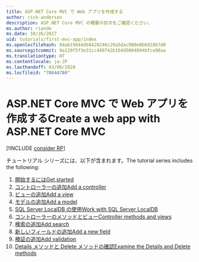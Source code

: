 ```yaml
---
title: ASP.NET Core MVC で Web アプリを作成する
author: rick-anderson
description: ASP.NET Core MVC の概要の目次をご確認ください。
ms.author: riande
ms.date: 10/26/2017
uid: tutorials/first-mvc-app/index
ms.openlocfilehash: 04ab19644d68428246c29a5dac980e8bb91867d0
ms.sourcegitcommit: 9a129f5f3e31cc449742b164d5004894bfca90aa
ms.translationtype: HT
ms.contentlocale: ja-JP
ms.lasthandoff: 03/06/2020
ms.locfileid: "78644780"
---
```

# <a name="create-a-web-app-with-aspnet-core-mvc"></a><span data-ttu-id="649f3-103">ASP.NET Core MVC で Web アプリを作成する</span><span class="sxs-lookup"><span data-stu-id="649f3-103">Create a web app with ASP.NET Core MVC</span></span>

[!INCLUDE [consider RP](~/includes/razor.md)]

<span data-ttu-id="649f3-104">チュートリアル シリーズには、以下が含まれます。</span><span class="sxs-lookup"><span data-stu-id="649f3-104">The tutorial series includes the following:</span></span>

1. [<span data-ttu-id="649f3-105">開始するには</span><span class="sxs-lookup"><span data-stu-id="649f3-105">Get started</span></span>](start-mvc.md)
1. [<span data-ttu-id="649f3-106">コントローラーの追加</span><span class="sxs-lookup"><span data-stu-id="649f3-106">Add a controller</span></span>](adding-controller.md)
1. [<span data-ttu-id="649f3-107">ビューの追加</span><span class="sxs-lookup"><span data-stu-id="649f3-107">Add a view</span></span>](adding-view.md)
1. [<span data-ttu-id="649f3-108">モデルの追加</span><span class="sxs-lookup"><span data-stu-id="649f3-108">Add a model</span></span>](adding-model.md)
1. [<span data-ttu-id="649f3-109">SQL Server LocalDB の使用</span><span class="sxs-lookup"><span data-stu-id="649f3-109">Work with SQL Server LocalDB</span></span>](working-with-sql.md)
1. [<span data-ttu-id="649f3-110">コントローラーのメソッドとビュー</span><span class="sxs-lookup"><span data-stu-id="649f3-110">Controller methods and views</span></span>](controller-methods-views.md)
1. [<span data-ttu-id="649f3-111">検索の追加</span><span class="sxs-lookup"><span data-stu-id="649f3-111">Add search</span></span>](search.md)
1. [<span data-ttu-id="649f3-112">新しいフィールドの追加</span><span class="sxs-lookup"><span data-stu-id="649f3-112">Add a new field</span></span>](new-field.md)
1. [<span data-ttu-id="649f3-113">検証の追加</span><span class="sxs-lookup"><span data-stu-id="649f3-113">Add validation</span></span>](validation.md)
1. [<span data-ttu-id="649f3-114">Details メソッドと Delete メソッドの確認</span><span class="sxs-lookup"><span data-stu-id="649f3-114">Examine the Details and Delete methods</span></span>](details.md)
